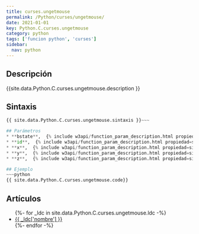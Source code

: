 ```yaml
---
title: curses.ungetmouse
permalink: /Python/curses/ungetmouse/
date: 2021-01-01
key: Python.C.curses.ungetmouse
category: python
tags: ['funcion python', 'curses']
sidebar: 
  nav: python
---
```


## Descripción
{{site.data.Python.C.curses.ungetmouse.description }}

## Sintaxis
~~~python
{{ site.data.Python.C.curses.ungetmouse.sintaxis }}~~~

## Parámetros
* **bstate**,  {% include w3api/function_param_description.html propiedad=site.data.Python.C.curses.ungetmouse valor="bstate" %}
* **id**,  {% include w3api/function_param_description.html propiedad=site.data.Python.C.curses.ungetmouse valor="id" %}
* **x**,  {% include w3api/function_param_description.html propiedad=site.data.Python.C.curses.ungetmouse valor="x" %}
* **y**,  {% include w3api/function_param_description.html propiedad=site.data.Python.C.curses.ungetmouse valor="y" %}
* **z**,  {% include w3api/function_param_description.html propiedad=site.data.Python.C.curses.ungetmouse valor="z" %}

## Ejemplo
~~~python
{{ site.data.Python.C.curses.ungetmouse.code}}
~~~

## Artículos
<ul>
{%- for _ldc in site.data.Python.C.curses.ungetmouse.ldc -%}
   <li>
       <a href="{{_ldc['url'] }}">{{ _ldc['nombre'] }}</a>
   </li>
{%- endfor -%}
</ul>
